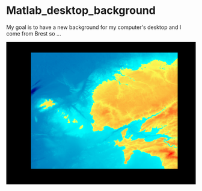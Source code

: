 # Matlab_desktop_background

My goal is to have a new background for my computer's desktop and I come from Brest so ... 

![The result of my work on these data](finalResult.png "My final wallpaper for my desktop")
